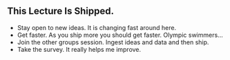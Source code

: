 ## This Lecture Is Shipped.

- Stay open to new ideas. It is changing fast around here.
- Get faster. As you ship more you should get faster. Olympic swimmers...
- Join the other groups session. Ingest ideas and data and then ship.
- Take the survey. It really helps me improve.
